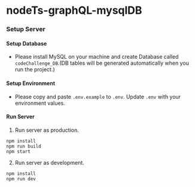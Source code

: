 # nodeTs-graphQL-mysqlDB

### Setup Server

#### Setup Database 
* Please install MySQL on your machine and create Database called `codeChallenge_DB`.(DB tables will be generated automatically when you run the project.) 

#### Setup Environment
* Please copy and paste `.env.example` to `.env`. Update `.env` with your environment values. 

#### Run Server
1. Run server as production.
```
npm install
npm run build
npm start
```

2. Run server as development.
```
npm install
npm run dev
```